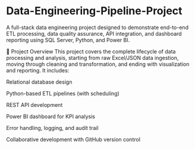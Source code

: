 # Data-Engineering-Pipeline-Project
A full-stack data engineering project designed to demonstrate end-to-end ETL processing, data quality assurance, API integration, and dashboard reporting using SQL Server, Python, and Power BI.

📌 Project Overview
This project covers the complete lifecycle of data processing and analysis, starting from raw Excel/JSON data ingestion, moving through cleaning and transformation, and ending with visualization and reporting. It includes:

Relational database design

Python-based ETL pipelines (with scheduling)

REST API development

Power BI dashboard for KPI analysis

Error handling, logging, and audit trail

Collaborative development with GitHub version control
